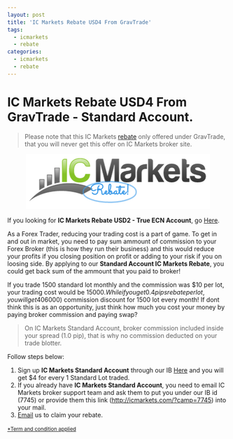 ```yaml
---
layout: post
title: 'IC Markets Rebate USD4 From GravTrade'
tags:
  - icmarkets
  - rebate
categories:
  - icmarkets
  - rebate
---
```

# IC Markets Rebate USD4 From GravTrade - Standard Account.
> Please note that this IC Markets [rebate](http://www.gravtrade.com/bonus-and-rebates/ "rebate") only offered under GravTrade, that you will never get this offer on IC Markets broker site.

<div align="center">
<img alt="IC Markets Rebate" src="/static/img/general-image/ic-markets-rebate.PNG" title="IC Markets Rebate">
</div>

If you looking for **IC Markets Rebate USD2 - True ECN Account**, go [Here](http://www.gravtrade.com/icmarkets/rebate/2016/10/04/ic-markets-rebate-true-ecn.html "IC Markets Rebate USD2 - True ECN Account").

As a Forex Trader, reducing your trading cost is a part of game. To get in and out in market, you need to pay sum ammount of commission to your Forex Broker (this is how they run their business) and this would reduce your profits if you closing position on profit or adding to your risk if you on loosing side. By applying to our **Standard Account IC Markets Rebate**, you could get back sum of the ammount that you paid to broker! 

If you trade 1500 standard lot monthly and the commission was $10 per lot, your trading cost would be $15000. While if you get 0.4 pips rebate per lot, you will get 40% ($6000) commission discount for 1500 lot every month! If dont think this is as an opportunity, just think how much you cost your money by paying broker commission and paying swap?

> On IC Markets Standard Account, broker commission included inside your spread (1.0 pip), that is why no commission deducted on your trade blotter.

Follow steps below:

1. Sign up **IC Markets Standard Account** through our IB [Here](http://www.icmarkets.com/forex-trading/open-a-live-account/?camp=7746 "Here") and you will get $4 for every 1 Standard Lot traded.
2. If you already have **IC Markets Standard Account**, you need to email IC Markets broker support team and ask them to put you under our IB id (7745) or provide them this link (http://icmarkets.com/?camp=7745) into your mail.
3. [Email](http://www.gravtrade.com/contact "Email") us to claim your rebate.

<small>[*Term and condition applied](http://www.gravtrade.com/term-and-condition/ "Term and condition applied")</small>
